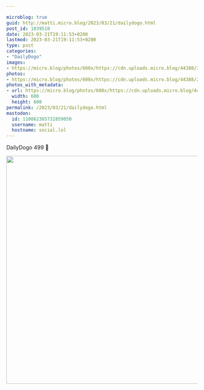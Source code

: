 ```yaml
---

microblog: true
guid: http://matti.micro.blog/2023/03/21/dailydogo.html
post_id: 1839510
date: 2023-03-21T19:11:53+0200
lastmod: 2023-03-21T19:11:53+0200
type: post
categories:
- "DailyDogo"
images:
- https://micro.blog/photos/600x/https://cdn.uploads.micro.blog/44388/2023/283f42e226.jpg
photos:
- https://micro.blog/photos/600x/https://cdn.uploads.micro.blog/44388/2023/283f42e226.jpg
photos_with_metadata:
- url: https://micro.blog/photos/600x/https://cdn.uploads.micro.blog/44388/2023/283f42e226.jpg
  width: 600
  height: 600
permalink: /2023/03/21/dailydogo.html
mastodon:
  id: 110062385732859050
  username: matti
  hostname: social.lol
---
```

DailyDogo 499 🐶

<img src="https://micro.blog/photos/600x/https://blog.martin-haehnel.de/uploads/2023/283f42e226.jpg" width="600" height="600" alt="" />
